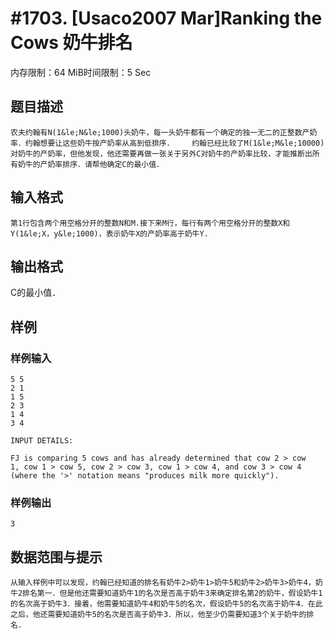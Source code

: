 # #1703. [Usaco2007 Mar]Ranking the Cows 奶牛排名

内存限制：64 MiB时间限制：5 Sec

## 题目描述

    农夫约翰有N(1&le;N&le;1000)头奶牛，每一头奶牛都有一个确定的独一无二的正整数产奶率．约翰想要让这些奶牛按产奶率从高到低排序．    约翰已经比较了M(1&le;M&le;10000)对奶牛的产奶率，但他发现，他还需要再做一张关于另外C对奶牛的产奶率比较，才能推断出所有奶牛的产奶率排序．请帮他确定C的最小值．

## 输入格式

    第1行包含两个用空格分开的整数N和M.接下来M行，每行有两个用空格分开的整数X和Y(1&le;X，y&le;1000)，表示奶牛X的产奶率高于奶牛Y.

## 输出格式

 

  C的最小值．

## 样例

### 样例输入

    
    5 5
    2 1
    1 5
    2 3
    1 4
    3 4
    
    INPUT DETAILS:
    
    FJ is comparing 5 cows and has already determined that cow 2 > cow
    1, cow 1 > cow 5, cow 2 > cow 3, cow 1 > cow 4, and cow 3 > cow 4
    (where the '>' notation means "produces milk more quickly").
    
    

### 样例输出

    
    3
    
    

## 数据范围与提示

    从输入样例中可以发现，约翰已经知道的排名有奶牛2>奶牛1>奶牛5和奶牛2>奶牛3>奶牛4，奶牛2排名第一．但是他还需要知道奶牛1的名次是否高于奶牛3来确定排名第2的奶牛，假设奶牛1的名次高于奶牛3．接着，他需要知道奶牛4和奶牛5的名次，假设奶牛5的名次高于奶牛4．在此之后，他还需要知道奶牛5的名次是否高于奶牛3．所以，他至少仍需要知道3个关于奶牛的排名．
